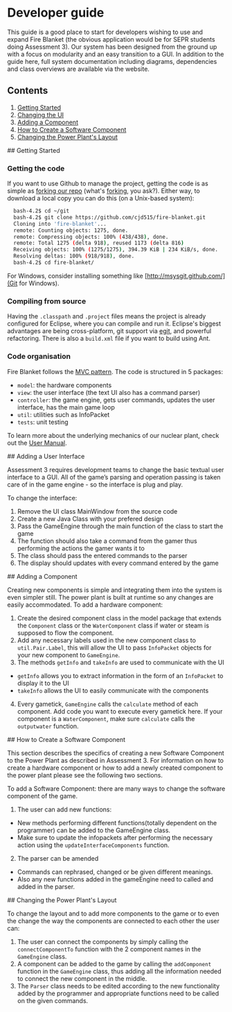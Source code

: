 # Developer guide

This guide is a good place to start for developers wishing to use and expand Fire Blanket (the obvious application would be for SEPR students doing Assessment 3). Our system has been designed from the ground up with a focus on modularity and an easy transition to a GUI. In addition to the guide here, full system documentation including diagrams, dependencies and class overviews are available via the website.

## Contents

1. [Getting Started](#dg-1)
2. [Changing the UI](#dg-2)
3. [Adding a Component](#dg-3)
4. [How to Create a Software Component](#dg-4)
5. [Changing the Power Plant's Layout](#dg-5)

<a name="#dg-1"/>
## Getting Started

### Getting the code

If you want to use Github to manage the project, getting the code is as simple as [forking our repo](https://github.com/cjd515/fire-blanket) (what's [forking](https://help.github.com/articles/fork-a-repo), you ask?). Either way, to download a local copy you can do this (on a Unix-based system):

```bash
  bash-4.2$ cd ~/git
  bash-4.2$ git clone https://github.com/cjd515/fire-blanket.git
  Cloning into 'fire-blanket'...
  remote: Counting objects: 1275, done.
  remote: Compressing objects: 100% (438/438), done.
  remote: Total 1275 (delta 918), reused 1173 (delta 816)
  Receiving objects: 100% (1275/1275), 394.39 KiB | 234 KiB/s, done.
  Resolving deltas: 100% (918/918), done.
  bash-4.2$ cd fire-blanket/
```

For Windows, consider installing something like [http://msysgit.github.com/](Git for Windows).

### Compiling from source

Having the `.classpath` and `.project` files means the project is already configured for Eclipse, where you can compile and run it. Eclipse's biggest advantages are being cross-platform, git support via [egit](http://www.eclipse.org/egit/), and powerful refactoring. There is also a `build.xml` file if you want to build using Ant.

### Code organisation

Fire Blanket follows the [MVC pattern](http://www.codinghorror.com/blog/2008/05/understanding-model-view-controller.html). The code is structured in 5 packages:
* `model`: the hardware components
* `view`: the user interface (the text UI also has a command parser)
* `controller`: the game engine, gets user commands, updates the user interface, has the main game loop
* `util`: utilities such as InfoPacket
* `tests`: unit testing

To learn more about the underlying mechanics of our nuclear plant, check out the <a href="https://github.com/cjd515/fire-blanket/blob/master/site/user-manual.md" target="_blank">User Manual</a>.

<a name="#dg-2"/>
## Adding a User Interface

Assessment 3 requires development teams to change the basic textual user interface to a GUI. All of the game’s parsing and operation passing is taken care of in the game engine - so the interface is plug and play.

To change the interface:

1. Remove the UI class MainWindow from the source code
2. Create a new Java Class with your prefered design
3. Pass the GameEngine through the main function of the class to start the game
4. The function should also take a command from the gamer thus performing the actions the gamer wants it to
5. The class should pass the entered commands to the parser
6. The display should updates with every command entered by the game

<a name="#dg-3"/>
## Adding a Component

Creating new components is simple and integrating them into the system is even simpler still. The power plant is built at runtime so any changes are easily accommodated. To add a hardware component:

1. Create the desired component class in the model package that extends the `Component` class or the `WaterComponent` class if water or steam is supposed to flow the component.
2. Add any necessary labels used in the new component class to `util.Pair.Label`, this will allow the UI to pass `InfoPacket` objects for your new component to `GameEngine`.
3. The methods `getInfo` and `takeInfo` are used to communicate with the UI
  * `getInfo` allows you to extract information in the form of an `InfoPacket` to display it to the UI
  * `takeInfo` allows the UI to easily communicate with the components
4. Every gametick, `GameEngine` calls the `calculate` method of each component. Add code you want to execute every gametick here. If your component is a `WaterComponent`, make sure `calculate` calls the `outputwater` function.

<a name="#dg-4"/>
## How to Create a Software Component

This section describes the specifics of creating a new Software Component to the Power Plant as described in Assessment 3. For information on how to create a hardware component or how to add a newly created component to the power plant please see the following two sections.

To add a Software Component: there are many ways to change the software component of the game.

1. The user can add new functions:
  * New methods performing different functions(totally dependent on the programmer) can be added to the GameEngine class.
  * Make sure to update the infopackets after performing the necessary action using the `updateInterfaceComponents` function.

2. The parser can be amended
  * Commands can rephrased, changed or be given different meanings.
  * Also any new functions added in the gameEngine need to called and added in the parser.

<a name="#dg-5"/>
## Changing the Power Plant's Layout

To change the layout and to add more components to the game or to even the change the way the components are connected to each other the user can:

1. The user can connect the components by simply calling the `connectComponentTo` function  with the 2 component names in the `GameEngine` class.
2. A component can be added to the game by calling the `addComponent` function in the `GameEngine` class, thus adding all the information needed to connect the new component in the middle.
3. The `Parser` class needs to be edited according to the new functionality added by the programmer and appropriate functions need to be called on the given commands.
